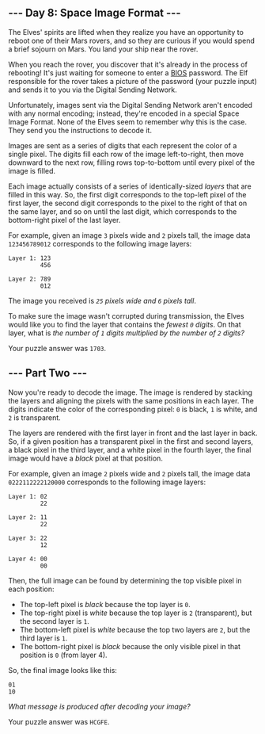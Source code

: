 \--- Day 8: Space Image Format ---
----------------------------------

The Elves' spirits are lifted when they realize you have an opportunity to reboot one of their Mars rovers, and so they are curious if you would spend a brief sojourn on Mars. You land your ship near the rover.

When you reach the rover, you discover that it's already in the process of rebooting! It's just waiting for someone to enter a [BIOS](https://en.wikipedia.org/wiki/BIOS) password. The Elf responsible for the rover takes a picture of the password (your puzzle input) and sends it to you via the Digital Sending Network.

Unfortunately, images sent via the Digital Sending Network aren't encoded with any normal encoding; instead, they're encoded in a special Space Image Format. None of the Elves seem to remember why this is the case. They send you the instructions to decode it.

Images are sent as a series of digits that each represent the color of a single pixel. The digits fill each row of the image left-to-right, then move downward to the next row, filling rows top-to-bottom until every pixel of the image is filled.

Each image actually consists of a series of identically-sized _layers_ that are filled in this way. So, the first digit corresponds to the top-left pixel of the first layer, the second digit corresponds to the pixel to the right of that on the same layer, and so on until the last digit, which corresponds to the bottom-right pixel of the last layer.

For example, given an image `3` pixels wide and `2` pixels tall, the image data `123456789012` corresponds to the following image layers:

    Layer 1: 123
             456
    
    Layer 2: 789
             012
    

The image you received is _`25` pixels wide and `6` pixels tall_.

To make sure the image wasn't corrupted during transmission, the Elves would like you to find the layer that contains the _fewest `0` digits_. On that layer, what is _the number of `1` digits multiplied by the number of `2` digits?_

Your puzzle answer was `1703`.

\--- Part Two ---
-----------------

Now you're ready to decode the image. The image is rendered by stacking the layers and aligning the pixels with the same positions in each layer. The digits indicate the color of the corresponding pixel: `0` is black, `1` is white, and `2` is transparent.

The layers are rendered with the first layer in front and the last layer in back. So, if a given position has a transparent pixel in the first and second layers, a black pixel in the third layer, and a white pixel in the fourth layer, the final image would have a _black_ pixel at that position.

For example, given an image `2` pixels wide and `2` pixels tall, the image data `0222112222120000` corresponds to the following image layers:

    Layer 1: 02
             22
    
    Layer 2: 11
             22
    
    Layer 3: 22
             12
    
    Layer 4: 00
             00
    

Then, the full image can be found by determining the top visible pixel in each position:

*   The top-left pixel is _black_ because the top layer is `0`.
*   The top-right pixel is _white_ because the top layer is `2` (transparent), but the second layer is `1`.
*   The bottom-left pixel is _white_ because the top two layers are `2`, but the third layer is `1`.
*   The bottom-right pixel is _black_ because the only visible pixel in that position is `0` (from layer 4).

So, the final image looks like this:

    01
    10
    

_What message is produced after decoding your image?_

Your puzzle answer was `HCGFE`.